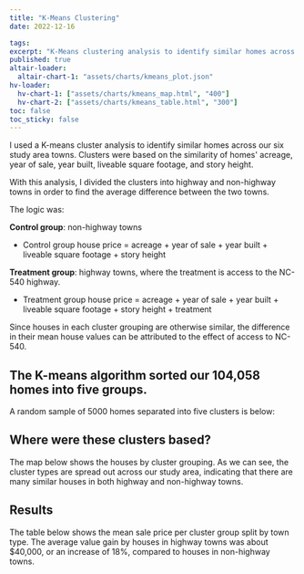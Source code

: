 ```yaml
---
title: "K-Means Clustering"
date: 2022-12-16

tags: 
excerpt: "K-Means clustering analysis to identify similar homes across highway and non-highway towns."
published: true
altair-loader:
  altair-chart-1: "assets/charts/kmeans_plot.json"
hv-loader:
  hv-chart-1: ["assets/charts/kmeans_map.html", "400"]
  hv-chart-2: ["assets/charts/kmeans_table.html", "300"]
toc: false
toc_sticky: false
---
```


I used a K-means cluster analysis to identify similar homes across our six study area towns. Clusters were based on the similarity of homes' acreage, year of sale, year built, liveable square footage, and story height.

With this analysis, I divided the clusters into highway and non-highway towns in order to find the average difference between the two towns.

The logic was: 

**Control group**: non-highway towns

* Control group house price = acreage + year of sale + year built + liveable square footage + story height

**Treatment group**: highway towns, where the treatment is access to the NC-540 highway.

* Treatment group house price = acreage + year of sale + year built + liveable square footage + story height + treatment

Since houses in each cluster grouping are otherwise similar, the difference in their mean house values can be attributed to the effect of access to NC-540.

## The K-means algorithm sorted our 104,058 homes into five groups.

A random sample of 5000 homes separated into five clusters is below:

<div id="altair-chart-1"></div>

## Where were these clusters based? 

The map below shows the houses by cluster grouping. As we can see, the cluster types are spread out across our study area, indicating that there are many similar houses in both highway and non-highway towns.

<div id="hv-chart-1"></div>

## Results

The table below shows the mean sale price per cluster group split by town type. The average value gain by houses in highway towns was about $40,000, or an increase of 18%, compared to houses in non-highway towns.

<div id="hv-chart-2"></div>
